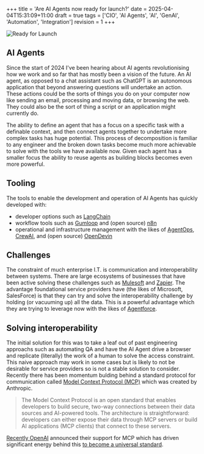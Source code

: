 +++
title = 'Are AI Agents now ready for launch?'
date = 2025-04-04T15:31:09+11:00
draft = true
tags = ['CIO', 'AI Agents', 'AI', 'GenAI', 'Automation', 'Integration']
revision = 1
+++

![Ready for Launch](https://toobstar.github.io/images/caveman_boulder.jpg)

## AI Agents

Since the start of 2024 I've been hearing about AI agents revolutionising how we work and so far that has mostly been a vision of the future. An AI agent, as opposed to a chat assistant such as ChatGPT is an autonomous application that beyond answering questions will undertake an action.  These actions could be the sorts of things you do on your computer now like sending an email, processing and moving data, or browsing the web.  They could also be the sort of thing a script or an application might currently do. 

The ability to define an agent that has a focus on a specific task with a definable context, and then connect agents together to undertake more complex tasks has huge potential. This process of decomposition is familiar to any engineer and the broken down tasks become much more achievable to solve with the tools we have available now.  Given each agent has a smaller focus the ability to reuse agents as building blocks becomes even more powerful. 

## Tooling

The tools to enable the development and operation of AI Agents has quickly developed with:

- developer options such as [LangChain](https://www.langchain.com/)
- workflow tools such as [Gumloop](https://www.gumloop.com/) and (open source) [n8n](https://n8n.io/)
- operational and infrastructure management with the likes of [AgentOps](https://www.agentops.ai), [CrewAI](https://www.crewai.com), and (open source)
[OpenDevin](https://github.com/All-Hands-AI/OpenHands)


## Challenges 

The constraint of much enterprise I.T. is communication and interoperability between systems. There are large ecosystems of businesses that have been active solving these challenges such as [Mulesoft](https://www.mulesoft.com/) and [Zapier](https://zapier.com).  The advantage foundational service providers have (the likes of Microsoft, SalesForce) is that they can try and solve the interoperability challenge by holding (or vacuuming up) all the data.  This is a powerful advantage which they are trying to leverage now with the likes of [Agentforce](https://www.salesforce.com/au/agentforce/). 


## Solving interoperability

The initial solution for this was to take a leaf out of past engineering approachs such as automating QA and have the AI Agent drive a browser and replicate (literally) the work of a human to solve the access constraint. This naive approach may work in some cases but is likely to not be desirable for service providers so is not a stable solution to consider.  Recently there has been momentum bulding behind a standard protocol for communication called [Model Context Protocol (MCP)](https://www.anthropic.com/news/model-context-protocol) which was created by Anthropic.

> The Model Context Protocol is an open standard that enables developers to build secure, two-way connections between their data sources and AI-powered tools. The architecture is straightforward: developers can either expose their data through MCP servers or build AI applications (MCP clients) that connect to these servers.

[Recently OpenAI](https://x.com/sama/status/1904957253456941061) announced their support for MCP which has driven significant energy behind this [to become a universal standard](https://arstechnica.com/information-technology/2025/04/mcp-the-new-usb-c-for-ai-thats-bringing-fierce-rivals-together/). 
  
 


